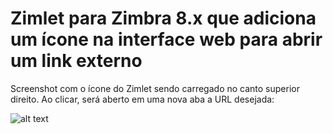 #

# Zimlet para Zimbra 8.x que adiciona um ícone na interface web para abrir um link externo

Screenshot com o ícone do Zimlet sendo carregado no canto superior direito. Ao clicar, será aberto em uma nova aba a URL desejada:

![alt text](https://github.com/BktechBrazil/zimbra-util/raw/master/zimlet_example2.jpg)
